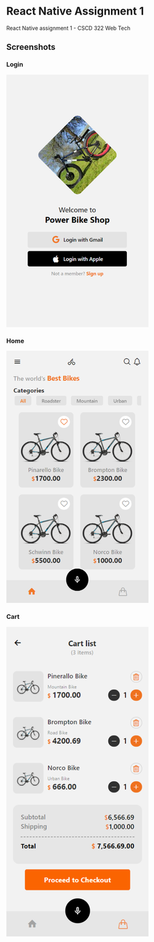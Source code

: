 # React Native Assignment 1

React Native assignment 1 - CSCD 322 Web Tech

## Screenshots

### Login
<img src='./screenshots/login_screen.png' width=375 alt='Screenshot of Login screen'>

### Home
<img src='./screenshots/home_screen.png' width=375 alt='Screenshot of Home screen'>

### Cart
<img src='./screenshots/cart_screen.png' width=375 alt='Screenshot of Cart screen'>
